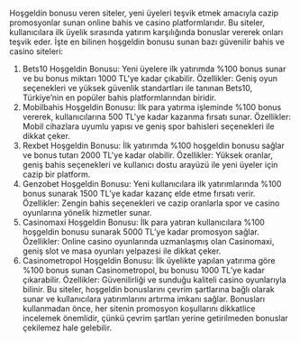Hoşgeldin bonusu veren siteler, yeni üyeleri teşvik etmek amacıyla cazip promosyonlar sunan online bahis ve casino platformlarıdır. Bu siteler, kullanıcılara ilk üyelik sırasında yatırım karşılığında bonuslar vererek onları teşvik eder. İşte en bilinen hoşgeldin bonusu sunan bazı güvenilir bahis ve casino siteleri:

1. Bets10
Hoşgeldin Bonusu: Yeni üyelere ilk yatırımda %100 bonus sunar ve bu bonus miktarı 1000 TL'ye kadar çıkabilir.
Özellikler: Geniş oyun seçenekleri ve yüksek güvenlik standartları ile tanınan Bets10, Türkiye’nin en popüler bahis platformlarından biridir.
2. Mobilbahis
Hoşgeldin Bonusu: İlk para yatırma işleminde %100 bonus vererek, kullanıcılarına 500 TL'ye kadar kazanma fırsatı sunar.
Özellikler: Mobil cihazlara uyumlu yapısı ve geniş spor bahisleri seçenekleri ile dikkat çeker.
3. Rexbet
Hoşgeldin Bonusu: İlk yatırımda %100 hoşgeldin bonusu sağlar ve bonus tutarı 2000 TL'ye kadar olabilir.
Özellikler: Yüksek oranlar, geniş bahis seçenekleri ve kullanıcı dostu arayüzü ile yeni üyeler için cazip bir platform.
4. Genzobet
Hoşgeldin Bonusu: Yeni kullanıcılara ilk yatırımlarında %100 bonus sunarak 1500 TL’ye kadar kazanç elde etme fırsatı verir.
Özellikler: Zengin bahis seçenekleri ve cazip oranlarla spor ve casino oyunlarına yönelik hizmetler sunar.
5. Casinomaxi
Hoşgeldin Bonusu: İlk para yatıran kullanıcılara %100 hoşgeldin bonusu sunarak 5000 TL’ye kadar promosyon sağlar.
Özellikler: Online casino oyunlarında uzmanlaşmış olan Casinomaxi, geniş slot ve masa oyunları yelpazesi ile dikkat çeker.
6. Casinometropol
Hoşgeldin Bonusu: İlk üyelikte yapılan yatırıma göre %100 bonus sunan Casinometropol, bu bonusu 1000 TL’ye kadar çıkarabilir.
Özellikler: Güvenilirliği ve sunduğu kaliteli casino oyunlarıyla bilinir.
Bu siteler, hoşgeldin bonuslarını çevrim şartlarına bağlı olarak sunar ve kullanıcılara yatırımlarını artırma imkanı sağlar. Bonusları kullanmadan önce, her sitenin promosyon koşullarını dikkatlice incelemek önemlidir, çünkü çevrim şartları yerine getirilmeden bonuslar çekilemez hale gelebilir.
